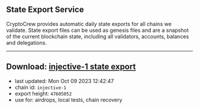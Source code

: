 ## State Export Service
CryptoCrew provides automatic daily state exports for all chains we validate. State export files can be used as genesis files and are a snapshot of the current blockchain state, including all validators, accounts, balances and delegations.

---
**Download: [injective-1 state export](https://dl.ccvalidators.com/SERVICE/injective/injective-1_export_47605052.json)**
---

- last updated: Mon Oct 09 2023 12:42:47
- chain id: `injective-1`
- export height: `47605052`
- use for: airdrops, local tests, chain recovery
